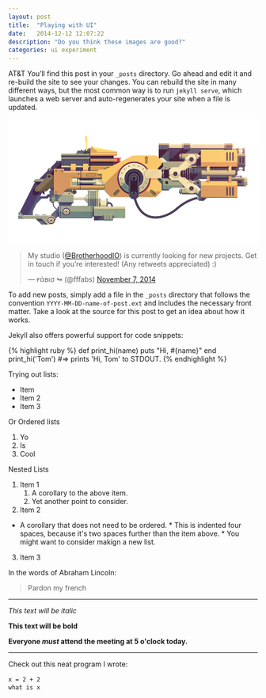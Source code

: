 ```yaml
---
layout: post
title:  "Playing with UI"
date:   2014-12-12 12:07:22
description: "Do you think these images are good?"
categories: ui experiment
---
```

AT&T You’ll find this post in your `_posts` directory. Go ahead and edit it and re-build the site to see your changes. You can rebuild the site in many different ways, but the most common way is to run `jekyll serve`, which launches a web server and auto-regenerates your site when a file is updated.

![My Flak Cannon](/assets/images/FlakCannon_Large.png)

<blockquote class="twitter-tweet" lang="en" data-link-color="#F26452"><p>My studio (<a href="https://twitter.com/BrotherhoodIO">@BrotherhoodIO</a>) is currently looking for new projects. Get in touch if you’re interested! (Any retweets appreciated) :)</p>&mdash; ғάвισ ↬ (@fffabs) <a href="https://twitter.com/fffabs/status/530722531272323073">November 7, 2014</a></blockquote>
<script async src="//platform.twitter.com/widgets.js" charset="utf-8"></script>

To add new posts, simply add a file in the `_posts` directory that follows the convention `YYYY-MM-DD-name-of-post.ext` and includes the necessary front matter. Take a look at the source for this post to get an idea about how it works.

Jekyll also offers powerful support for code snippets:
<!-- linenos -->

{% highlight ruby %}
def print_hi(name)
  puts "Hi, #{name}"
end
print_hi('Tom')
#=> prints 'Hi, Tom' to STDOUT.
{% endhighlight %}

Trying out lists:

- Item
- Item 2
- Item 3

Or Ordered lists

1. Yo
2. Is
3. Cool

Nested Lists

1. Item 1
   1. A corollary to the above item.
   2. Yet another point to consider.
2. Item 2
  * A corollary that does not need to be ordered.
        * This is indented four spaces, because it's two spaces further than the item above.
        * You might want to consider makign a new list.
3. Item 3


In the words of Abraham Lincoln:

> Pardon my french

------

_This text will be italic_


**This text will be bold**

**Everyone _must_ attend the meeting at 5 o'clock today.**

------

Check out this neat program I wrote:


```x = 2
x = 2 + 2
what is x
```
